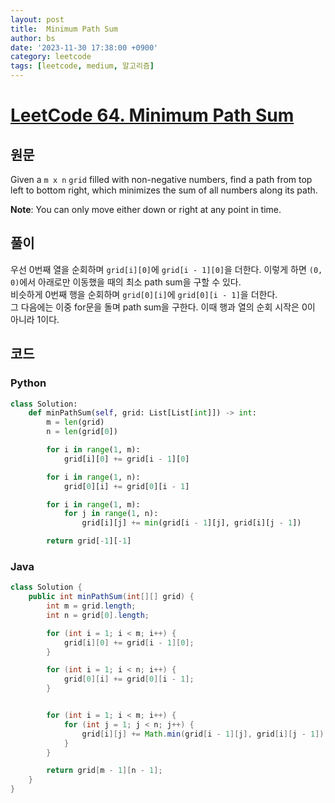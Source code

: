 ```yaml
---
layout: post
title:  Minimum Path Sum
author: bs
date: '2023-11-30 17:38:00 +0900'
category: leetcode
tags: [leetcode, medium, 알고리즘]
---
```


# [LeetCode 64. Minimum Path Sum](https://leetcode.com/problems/minimum-path-sum/)

## 원문
Given a `m x n` `grid` filled with non-negative numbers, find a path from top left to bottom right, which minimizes the sum of all numbers along its path.

**Note**: You can only move either down or right at any point in time.

## 풀이
우선 0번째 열을 순회하며 `grid[i][0]`에 `grid[i - 1][0]`을 더한다. 이렇게 하면 `(0, 0)`에서 아래로만 이동했을 때의 최소 path sum을 구할 수 있다.<br>
비슷하게 0번째 행을 순회하며 `grid[0][i]`에 `grid[0][i - 1]`을 더한다.<br>
그 다음에는 이중 for문을 돌며 path sum을 구한다. 이때 행과 열의 순회 시작은 0이 아니라 1이다.

## 코드
### Python
```python
class Solution:
    def minPathSum(self, grid: List[List[int]]) -> int:
        m = len(grid)
        n = len(grid[0])

        for i in range(1, m):
            grid[i][0] += grid[i - 1][0]

        for i in range(1, n):
            grid[0][i] += grid[0][i - 1]

        for i in range(1, m):
            for j in range(1, n):
                grid[i][j] += min(grid[i - 1][j], grid[i][j - 1])

        return grid[-1][-1]
```

### Java
```java
class Solution {
    public int minPathSum(int[][] grid) {
        int m = grid.length;
        int n = grid[0].length;

        for (int i = 1; i < m; i++) {
            grid[i][0] += grid[i - 1][0];
        }

        for (int i = 1; i < n; i++) {
            grid[0][i] += grid[0][i - 1];
        }


        for (int i = 1; i < m; i++) {
            for (int j = 1; j < n; j++) {
                grid[i][j] += Math.min(grid[i - 1][j], grid[i][j - 1]);
            }
        }

        return grid[m - 1][n - 1];
    }
}
```